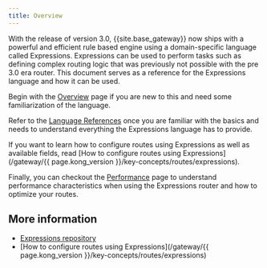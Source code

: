 ```yaml
---
title: Overview
---
```


With the release of version 3.0, {{site.base_gateway}} now ships with a powerful and efficient rule based engine using
a domain-specific language called Expressions. Expressions can be used to perform tasks such as defining
complex routing logic that was previously not possible with the pre 3.0 era router.
This document serves as a reference for the Expressions language and how it can be used.

Begin with the [Overview](quickstart) page if you are new to this and need some familiarization of the language.

Refer to the [Language References](language-references) once you are familiar with the basics
and needs to understand everything the Expressions language has to provide.

If you want to learn how to configure routes using Expressions as well
as available fields, read [How to configure routes using Expressions](/gateway/{{ page.kong_version }}/key-concepts/routes/expressions).

Finally, you can checkout the [Performance](performance) page to understand performance characteristics when
using the Expressions router and how to optimize your routes.

## More information

* [Expressions repository](https://github.com/Kong/atc-router#table-of-contents)
* [How to configure routes using Expressions](/gateway/{{ page.kong_version }}/key-concepts/routes/expressions)
